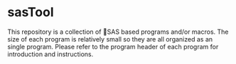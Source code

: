 # sasTool
This repository is a collection of SAS based programs and/or macros. The size of each program is relatively small so they are all organized as an single program. Please refer to the program header of each program for introduction and instructions.


